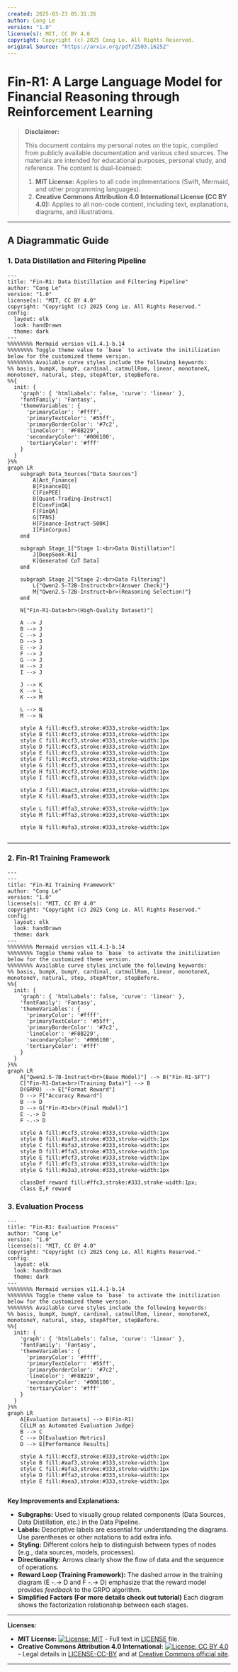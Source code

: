 ```yaml
---
created: 2025-03-23 05:31:26
author: Cong Le
version: "1.0"
license(s): MIT, CC BY 4.0
copyright: Copyright (c) 2025 Cong Le. All Rights Reserved.
original Source: "https://arxiv.org/pdf/2503.16252"
---
```




# Fin-R1: A Large Language Model for Financial Reasoning through Reinforcement Learning
> **Disclaimer:**
>
> This document contains my personal notes on the topic,
> compiled from publicly available documentation and various cited sources.
> The materials are intended for educational purposes, personal study, and reference.
> The content is dual-licensed:
> 1. **MIT License:** Applies to all code implementations (Swift, Mermaid, and other programming languages).
> 2. **Creative Commons Attribution 4.0 International License (CC BY 4.0):** Applies to all non-code content, including text, explanations, diagrams, and illustrations.
---


## A Diagrammatic Guide

### 1. Data Distillation and Filtering Pipeline

```mermaid
---
title: "Fin-R1: Data Distillation and Filtering Pipeline"
author: "Cong Le"
version: "1.0"
license(s): "MIT, CC BY 4.0"
copyright: "Copyright (c) 2025 Cong Le. All Rights Reserved."
config:
  layout: elk
  look: handDrawn
  theme: dark
---
%%%%%%%% Mermaid version v11.4.1-b.14
%%%%%%%% Toggle theme value to `base` to activate the initilization below for the customized theme version.
%%%%%%%% Available curve styles include the following keywords:
%% basis, bumpX, bumpY, cardinal, catmullRom, linear, monotoneX, monotoneY, natural, step, stepAfter, stepBefore.
%%{
  init: {
    'graph': { 'htmlLabels': false, 'curve': 'linear' },
    'fontFamily': 'Fantasy',
    'themeVariables': {
      'primaryColor': '#ffff',
      'primaryTextColor': '#55ff',
      'primaryBorderColor': '#7c2',
      'lineColor': '#F8B229',
      'secondaryColor': '#006100',
      'tertiaryColor': '#fff'
    }
  }
}%%
graph LR
    subgraph Data_Sources["Data Sources"]
        A[Ant_Finance]
        B[FinanceIQ]
        C[FinPEE]
        D[Quant-Trading-Instruct]
        E[ConvFinQA]
        F[FinQA]
        G[TFNS]
        H[Finance-Instruct-500K]
        I[FinCorpus]
    end

    subgraph Stage_1["Stage 1:<br>Data Distillation"]
        J[DeepSeek-R1]
        K[Generated CoT Data]
    end
    
    subgraph Stage_2["Stage 2:<br>Data Filtering"]
        L{"Qwen2.5-72B-Instruct<br>(Answer Check)"}
        M{"Qwen2.5-72B-Instruct<br>(Reasoning Selection)"}
    end

    N["Fin-R1-Data<br>(High-Quality Dataset)"]

    A --> J
    B --> J
    C --> J
    D --> J
    E --> J
    F --> J
    G --> J
    H --> J
    I --> J

    J --> K
    K --> L
    K --> M

    L --> N
    M --> N

    style A fill:#ccf3,stroke:#333,stroke-width:1px
    style B fill:#ccf3,stroke:#333,stroke-width:1px
    style C fill:#ccf3,stroke:#333,stroke-width:1px
    style D fill:#ccf3,stroke:#333,stroke-width:1px
    style E fill:#ccf3,stroke:#333,stroke-width:1px
    style F fill:#ccf3,stroke:#333,stroke-width:1px
    style G fill:#ccf3,stroke:#333,stroke-width:1px
    style H fill:#ccf3,stroke:#333,stroke-width:1px
    style I fill:#ccf3,stroke:#333,stroke-width:1px

    style J fill:#aac3,stroke:#333,stroke-width:1px
    style K fill:#aaf3,stroke:#333,stroke-width:1px

    style L fill:#ffa3,stroke:#333,stroke-width:1px
    style M fill:#ffa3,stroke:#333,stroke-width:1px

    style N fill:#afa3,stroke:#333,stroke-width:1px
    
```

---

### 2. Fin-R1 Training Framework

```mermaid
---
---
title: "Fin-R1 Training Framework"
author: "Cong Le"
version: "1.0"
license(s): "MIT, CC BY 4.0"
copyright: "Copyright (c) 2025 Cong Le. All Rights Reserved."
config:
  layout: elk
  look: handDrawn
  theme: dark
---
%%%%%%%% Mermaid version v11.4.1-b.14
%%%%%%%% Toggle theme value to `base` to activate the initilization below for the customized theme version.
%%%%%%%% Available curve styles include the following keywords:
%% basis, bumpX, bumpY, cardinal, catmullRom, linear, monotoneX, monotoneY, natural, step, stepAfter, stepBefore.
%%{
  init: {
    'graph': { 'htmlLabels': false, 'curve': 'linear' },
    'fontFamily': 'Fantasy',
    'themeVariables': {
      'primaryColor': '#ffff',
      'primaryTextColor': '#55ff',
      'primaryBorderColor': '#7c2',
      'lineColor': '#F8B229',
      'secondaryColor': '#006100',
      'tertiaryColor': '#fff'
    }
  }
}%%
graph LR
    A["Qwen2.5-7B-Instruct<br>(Base Model)"] --> B("Fin-R1-SFT")
    C["Fin-R1-Data<br>(Training Data)"] --> B
    D(GRPO) --> E["Format Reward"]
    D --> F["Accuracy Reward"]
    B --> D
    D --> G["Fin-R1<br>(Final Model)"]
    E -.-> D
    F -.-> D
    
    style A fill:#ccf3,stroke:#333,stroke-width:1px
    style B fill:#aaf3,stroke:#333,stroke-width:1px
    style C fill:#afa3,stroke:#333,stroke-width:1px
    style D fill:#ffa3,stroke:#333,stroke-width:1px
    style E fill:#fcf3,stroke:#333,stroke-width:1px
    style F fill:#fcf3,stroke:#333,stroke-width:1px
    style G fill:#a3a3,stroke:#333,stroke-width:1px

    classDef reward fill:#ffc3,stroke:#333,stroke-width:1px;
    class E,F reward
```

### 3. Evaluation Process

```mermaid
---
title: "Fin-R1: Evaluation Process"
author: "Cong Le"
version: "1.0"
license(s): "MIT, CC BY 4.0"
copyright: "Copyright (c) 2025 Cong Le. All Rights Reserved."
config:
  layout: elk
  look: handDrawn
  theme: dark
---
%%%%%%%% Mermaid version v11.4.1-b.14
%%%%%%%% Toggle theme value to `base` to activate the initilization below for the customized theme version.
%%%%%%%% Available curve styles include the following keywords:
%% basis, bumpX, bumpY, cardinal, catmullRom, linear, monotoneX, monotoneY, natural, step, stepAfter, stepBefore.
%%{
  init: {
    'graph': { 'htmlLabels': false, 'curve': 'linear' },
    'fontFamily': 'Fantasy',
    'themeVariables': {
      'primaryColor': '#ffff',
      'primaryTextColor': '#55ff',
      'primaryBorderColor': '#7c2',
      'lineColor': '#F8B229',
      'secondaryColor': '#006100',
      'tertiaryColor': '#fff'
    }
  }
}%%
graph LR
    A[Evaluation Datasets] --> B(Fin-R1)
    C{LLM as Automated Evaluation Judge}
    B --> C
    C --> D[Evaluation Metrics]
    D --> E[Performance Results]
    
    style A fill:#ccf3,stroke:#333,stroke-width:1px
    style B fill:#aaf3,stroke:#333,stroke-width:1px
    style C fill:#afa3,stroke:#333,stroke-width:1px
    style D fill:#ffa3,stroke:#333,stroke-width:1px
    style E fill:#aea3,stroke:#333,stroke-width:1px
    
```

**Key Improvements and Explanations:**

*   **Subgraphs:**  Used to visually group related components (Data Sources, Data Distillation, etc.) in the Data Pipeline.
*   **Labels:** Descriptive labels are essential for understanding the diagrams.  Use parentheses or other notations to add extra info.
*   **Styling:** Different colors help to distinguish between types of nodes (e.g., data sources, models, processes).
*   **Directionality:** Arrows clearly show the flow of data and the sequence of operations.
*   **Reward Loop (Training Framework):**  The dashed arrow in the training diagram (E -.-> D and F -.-> D) emphasize that the reward model provides *feedback* to the GRPO algorithm.
*   **Simplified Factors (For more details check out tutorial)** Each diagram shows the factorization relationship between each stages.



---
**Licenses:**

- **MIT License:**  [![License: MIT](https://img.shields.io/badge/License-MIT-yellow.svg)](LICENSE) - Full text in [LICENSE](LICENSE) file.
- **Creative Commons Attribution 4.0 International:** [![License: CC BY 4.0](https://licensebuttons.net/l/by/4.0/88x31.png)](LICENSE-CC-BY) - Legal details in [LICENSE-CC-BY](LICENSE-CC-BY) and at [Creative Commons official site](http://creativecommons.org/licenses/by/4.0/).

---
